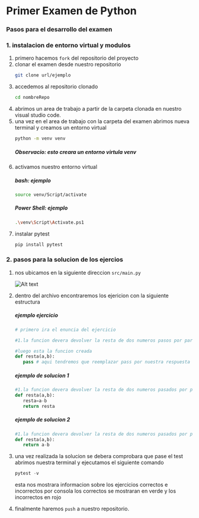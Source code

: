 # Primer Examen de Python
### Pasos para el desarrollo del examen
### 1. instalacion de entorno virtual y modulos
1. primero hacemos `fork` del repositorio del proyecto
2. clonar el examen desde nuestro repositorio
   ```bash
   git clone url/ejemplo
   ```
3. accedemos al repositorio clonado
   ```bash
   cd nombreRepo
   ```
4. abrimos un area de trabajo a partir de la carpeta clonada en nuestro visual studio code.
5. una vez en el area de trabajo con la carpeta del examen abrimos nueva terminal y creamos un entorno virtual
   ```bash
   python -m venv venv
   ```
   ##### Observacio: esto creara un entorno virtula venv
6. activamos nuestro entorno virtual
    ##### bash: ejemplo
   ```bash
   source venv/Script/activate
   ```
   ##### Power Shell: ejemplo
   ```bash
   .\venv\Script\Activate.ps1
   ```
7. instalar pytest
   ```bash
   pip install pytest
   ```
### 2. pasos para la solucion de los ejercios
1. nos ubicamos en la siguiente direccion `src/main.py`
   
   ![Alt text](image.png)
2. dentro del archivo encontraremos los ejericion con la siguiente estructura
   ##### ejemplo ejercicio
   ```python
   # primero ira el enuncia del ejercicio

   #1.la funcion devera devolver la resta de dos numeros pasos por parametro

   #luego esta la funcion creada
   def resta(a,b):
      pass # aqui tendremos que reemplazar pass por nuestra respuesta

   ```
   ##### ejemplo de solucion 1
   ```python
   #1.la funcion devera devolver la resta de dos numeros pasados por parametro'
   def resta(a,b):
      resta=a-b
      return resta

   ```
   ##### ejemplo de solucion 2
   ```python
   #1.la funcion devera devolver la resta de dos numeros pasados por parametro
   def resta(a,b):
      return a-b

   ```
3. una vez realizada la solucion se debera comprobara que pase el test abrimos nuestra terminal y ejecutamos el siguiente comando
   ```python
   pytest -v
   ```
   esta nos mostrara informacion sobre los ejercicios correctos e incorrectos por consola los correctos se mostraran en verde y los incorrectos en rojo

4. finalmente haremos `push` a nuestro repositorio.
   